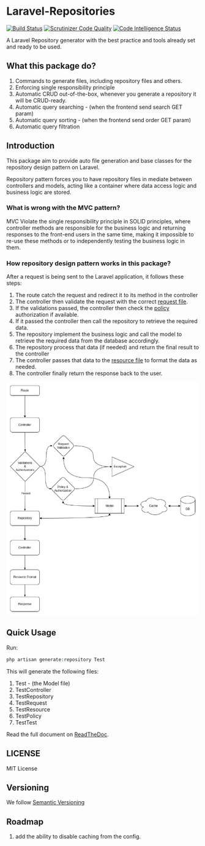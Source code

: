 # Laravel-Repositories
[![Build Status](https://scrutinizer-ci.com/g/mshamaseen/laravel-repositories/badges/build.png?b=main)](https://scrutinizer-ci.com/g/mshamaseen/laravel-repositories/build-status/main) [![Scrutinizer Code Quality](https://scrutinizer-ci.com/g/mshamaseen/laravel-repositories/badges/quality-score.png?b=main)](https://scrutinizer-ci.com/g/mshamaseen/laravel-repositories/?branch=main) [![Code Intelligence Status](https://scrutinizer-ci.com/g/mshamaseen/laravel-repositories/badges/code-intelligence.svg?b=main)](https://scrutinizer-ci.com/code-intelligence)

A Laravel Repository generator with the best practice and tools already set and ready to be used.

## What this package do?
1. Commands to generate files, including repository files and others.
2. Enforcing single responsibility principle
3. Automatic CRUD out-of-the-box, whenever you generate a repository it will be CRUD-ready.
4. Automatic query searching - (when the frontend send search GET param)
5. Automatic query sorting - (when the frontend send order GET param)
6. Automatic query filtration

## Introduction
This package aim to provide auto file generation and base classes for the repository design pattern on Laravel.

Repository pattern forces you to have repository files in mediate between controllers and models, acting like a container where data access logic and business logic are stored.

### What is wrong with the MVC pattern?

MVC Violate the single responsibility principle in SOLID principles, where controller methods are responsible for the business logic and returning responses to the front-end users in the same time, making it impossible to re-use these methods or to independently testing the business logic in them.

### How repository design pattern works in this package?

After a request is being sent to the Laravel application, it follows these steps:

1. The route catch the request and redirect it to its method in the controller
2. The controller then validate the request with the correct [request file](https://laravel.com/docs/validation#creating-form-requests).
3. If the validations passed, the controller then check the [policy](https://laravel.com/docs/authorization#creating-policies) authorization if available.
4. If it passed the controller then call the repository to retrieve the required data.
5. The repository implement the business logic and call the model to retrieve the required data from the database accordingly.
6. The repository process that data (if needed) and return the final result to the controller
7. The controller passes that data to the [resource file](https://laravel.com/docs/eloquent-resources) to format the data as needed.
8. The controller finally return the response back to the user.

![repository_pattern.png](docs/images/repository_pattern.png)

## Quick Usage

Run:

```php
php artisan generate:repository Test
```

This will generate the following files:
1. Test - (the Model file)
2. TestController
3. TestRepository
4. TestRequest
5. TestResource
6. TestPolicy
7. TestTest

Read the full document on [ReadTheDoc](https://laravel-repository-pattern.readthedocs.io/en/latest/index.html).

## LICENSE
MIT License


## Versioning
We follow [Semantic Versioning](https://semver.org/)

## Roadmap
1. add the ability to disable caching from the config.
